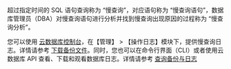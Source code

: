 超过指定时间的 SQL 语句查询称为 “慢查询”，对应语句称为 “慢查询语句”，数据库管理员（DBA）对慢查询语句进行分析并找到慢查询出现原因的过程称为 “慢查询分析”。

您可以使用 [云数据库控制台][1]，在【管理】 > 【操作日志】模块下，提供慢查询日志。详情请参考 <a href="https://www.qcloud.com/document/product/236/7274" target="_blank">下载备份文件</a>。同时，您也可以在命令行界面（CLI）或者使用云数据库 API 查看、下载和观看数据库日志。详情请参考 <a href="https://www.qcloud.com/document/product/236/4691" target="_blank">查询备份与日志</a>

[1]:	https://console.qcloud.com/cdb/
